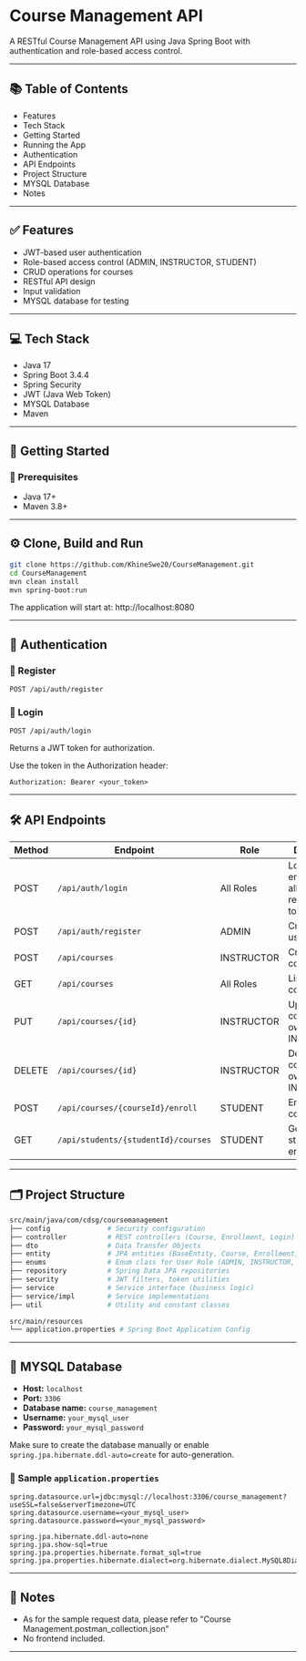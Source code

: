 # Course Management API

A RESTful Course Management API using Java Spring Boot with authentication and role-based access control.

---

## 📚 Table of Contents

- Features
- Tech Stack
- Getting Started  
- Running the App
- Authentication
- API Endpoints 
- Project Structure
- MYSQL Database
- Notes

---

## ✅ Features

- JWT-based user authentication  
- Role-based access control (ADMIN, INSTRUCTOR, STUDENT)  
- CRUD operations for courses  
- RESTful API design  
- Input validation
- MYSQL database for testing

---

## 💻 Tech Stack

- Java 17  
- Spring Boot 3.4.4  
- Spring Security  
- JWT (Java Web Token)  
- MYSQL Database  
- Maven  

---

## 🚀 Getting Started

### 🔧 Prerequisites

- Java 17+  
- Maven 3.8+

---

## ⚙️ Clone, Build and Run

```bash
git clone https://github.com/KhineSwe20/CourseManagement.git
cd CourseManagement
mvn clean install
mvn spring-boot:run
```

The application will start at:
http://localhost:8080

---

## 🔐 Authentication

### 🔸 Register

```
POST /api/auth/register
```

### 🔸 Login

```
POST /api/auth/login
```

Returns a JWT token for authorization.

Use the token in the Authorization header:

```http
Authorization: Bearer <your_token>
```

---

## 🛠️ API Endpoints

| Method | Endpoint              				| Role          | Description         								|
|--------|--------------------------------------|---------------|--------------------------------------------------	|
| POST   | `/api/auth/login`     				| All Roles		| Login endpoint for all users; return a JWT token	|
| POST   | `/api/auth/register`  				| ADMIN 		| Create a new user   								|
| POST   | `/api/courses`        				| INSTRUCTOR    | Create a course     								|
| GET    | `/api/courses`        				| All Roles 	| List all courses    								|
| PUT    | `/api/courses/{id}`   				| INSTRUCTOR    | Update a course (only if owned by the INSTRUCTOR)	|
| DELETE | `/api/courses/{id}`   				| INSTRUCTOR    | Delete a course (only if owned by the INSTRUCTOR) |
| POST   | `/api/courses/{courseId}/enroll`		| STUDENT    	| Enroll in a course     							|
| GET    | `/api/students/{studentId}/courses`  | STUDENT    	| Get courses a student is enrolled in     			|

---

## 🗂️ Project Structure

```bash
src/main/java/com/cdsg/coursemanagement
├── config            	# Security configuration
├── controller        	# REST controllers (Course, Enrollment, Login)
├── dto               	# Data Transfer Objects
├── entity            	# JPA entities (BaseEntity, Course, Enrollment, User)
├── enums				# Enum class for User Role (ADMIN, INSTRUCTOR, STUDENT)
├── repository        	# Spring Data JPA repositories
├── security          	# JWT filters, token utilities
├── service           	# Service interface (business logic)
├── service/impl      	# Service implementations
├── util				# Utility and constant classes

src/main/resources
└── application.properties # Spring Boot Application Config
```

---

## 🧪 MYSQL Database

- **Host:** `localhost`  
- **Port:** `3306`  
- **Database name:** `course_management`  
- **Username:** `your_mysql_user`  
- **Password:** `your_mysql_password`

Make sure to create the database manually or enable `spring.jpa.hibernate.ddl-auto=create` for auto-generation.

### 🔧 Sample `application.properties`

```properties
spring.datasource.url=jdbc:mysql://localhost:3306/course_management?useSSL=false&serverTimezone=UTC
spring.datasource.username=<your_mysql_user>
spring.datasource.password=<your_mysql_password>

spring.jpa.hibernate.ddl-auto=none
spring.jpa.show-sql=true
spring.jpa.properties.hibernate.format_sql=true
spring.jpa.properties.hibernate.dialect=org.hibernate.dialect.MySQL8Dialect
```

---

## 📝 Notes

- As for the sample request data, please refer to "Course Management.postman_collection.json"
- No frontend included.

---
